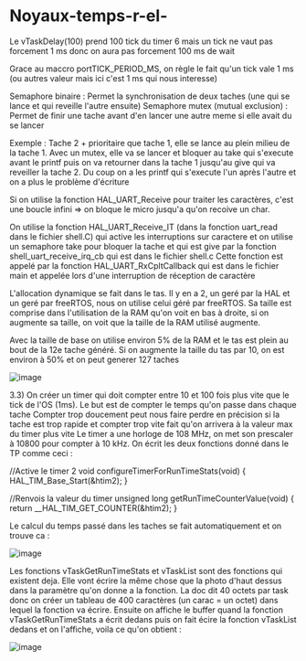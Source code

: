 # Noyaux-temps-r-el-

Le vTaskDelay(100) prend 100 tick du timer 6 mais un tick ne vaut pas forcement 1 ms donc on aura pas forcement 100 ms de wait 

Grace au maccro portTICK_PERIOD_MS, on règle le fait qu'un tick vale 1 ms (ou autres valeur mais ici c'est 1 ms qui nous interesse) 


Semaphore binaire : Permet la synchronisation de deux taches (une qui se lance et qui reveille l'autre ensuite)
Semaphore mutex (mutual exclusion) : Permet de finir une tache avant d'en lancer une autre meme si elle avait du se lancer

Exemple : Tache 2 + prioritaire que tache 1, elle se lance au plein milieu de la tache 1. Avec un mutex, elle va se lancer et bloquer au take qui s'execute avant le printf
puis on va retourner dans la tache 1 jusqu'au give qui va reveiller la tache 2. Du coup on a les printf qui s'execute l'un après l'autre et on a plus le problème d'écriture


Si on utilise la fonction HAL_UART_Receive pour traiter les caractères, c'est une boucle infini => on bloque le micro jusqu'a qu'on recoive un char. 

On utilise la fonction HAL_UART_Receive_IT (dans la fonction uart_read dans le fichier shell.C) qui active les interruptions sur caractere et on utilise un semaphore take pour bloquer la tache et qui est give par la fonction shell_uart_receive_irq_cb qui est dans le fichier shell.c
Cette fonction est appelé par la fonction HAL_UART_RxCpltCallback qui est dans le fichier main et appelée lors d'une interruption de réception de caractère

L'allocation dynamique se fait dans le tas. Il y en a 2, un geré par la HAL et un geré par freeRTOS, nous on utilise celui géré par freeRTOS. 
Sa taille est comprise dans l'utilisation de la RAM qu'on voit en bas à droite, si on augmente sa taille, on voit que la taille de la RAM utilisé augmente. 

Avec la taille de base on utilise environ 5% de la RAM et le tas est plein au bout de la 12e tache généré. Si on augmente la taille du tas par 10, on est environ à 50% et on peut generer 127 taches 


![image](https://github.com/AseptX/Noyaux-temps-r-el-/assets/144770585/d4bd84f3-75fe-49a8-b9cf-8988fa8ba854)

3.3) On créer un timer qui doit compter entre 10 et 100 fois plus vite que le tick de l'OS (1ms). Le but est de compter le temps qu'on passe dans chaque tache
Compter trop doucement peut nous faire perdre en précision si la tache est trop rapide et compter trop vite fait qu'on arrivera à la valeur max du timer plus vite
Le timer a une horloge de 108  MHz, on met son prescaler à 10800 pour compter à 10 kHz. On écrit les deux fonctions donné dans le TP comme ceci : 

//Active le timer 2
void configureTimerForRunTimeStats(void)
{
	HAL_TIM_Base_Start(&htim2);
}

 //Renvois la valeur du timer
unsigned long getRunTimeCounterValue(void)
{
	return __HAL_TIM_GET_COUNTER(&htim2);
}

Le calcul du temps passé dans les taches se fait automatiquement et on trouve  ca : 

![image](https://github.com/AseptX/Noyaux-temps-r-el-/assets/144770585/d845ed8f-79b4-4928-9d64-ced8710dfee7)

Les fonctions vTaskGetRunTimeStats et vTaskList sont des fonctions qui existent deja. Elle vont écrire la même chose que la photo d'haut dessus dans la paramètre qu'on donne a la fonction. La doc dit 40 octets par task donc on créer un tableau de 400 caractères (un carac = un octet) dans lequel la fonction va écrire. 
Ensuite on affiche le buffer quand la fonction vTaskGetRunTimeStats a écrit dedans puis on fait écire la fonction vTaskList dedans et on l'affiche, voila ce qu'on obtient : 

![image](https://github.com/AseptX/Noyaux-temps-r-el-/assets/144770585/34997789-2808-40d9-86e1-0c1879620559)


